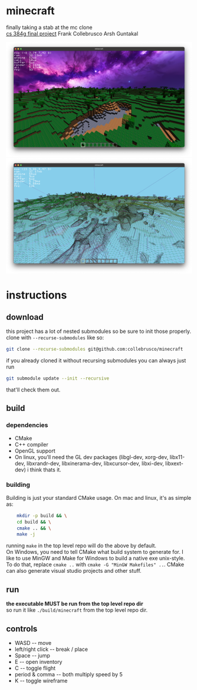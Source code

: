 # minecraft
finally taking a stab at the mc clone   
[cs 384g final project](https://www.cs.utexas.edu/~graphics/s25/cs354h/final/overview/)
Frank Collebrusco
Arsh Guntakal

![sc](ARTIFACTS/sc.png)
![scwf](ARTIFACTS/scwf.png)

# instructions 
## download
this project has a lot of nested submodules so be sure to init those properly.  
clone with `--recurse-submodules` like so:    
```bash
git clone --recurse-submodules git@github.com:collebrusco/minecraft
```
if you already cloned it without recursing submodules you can always just run
```bash
git submodule update --init --recursive
```
that'll check them out.
   
## build
### dependencies
- CMake
- C++ compiler
- OpenGL support
- On linux, you'll need the GL dev packages (libgl-dev, xorg-dev, libx11-dev, libxrandr-dev, libxinerama-dev, libxcursor-dev, libxi-dev, libxext-dev) i think thats it. 

### building
Building is just your standard CMake usage. On mac and linux, it's as simple as:
```bash
	mkdir -p build && \
	cd build && \
	cmake .. && \
	make -j
```
running `make` in the top level repo will do the above by default.    
On Windows, you need to tell CMake what build system to generate for. I like to use MinGW and Make for Windows to build a native exe unix-style. To do that, replace `cmake ..` with `cmake -G "MinGW Makefiles" ..`. CMake can also generate visual studio projects and other stuff.

## run
**the executable MUST be run from the top level repo dir**    
so run it like `./build/minecraft` from the top level repo dir.    

## controls
- WASD -- move
- left/right click -- break / place
- Space -- jump
- E -- open inventory
- C -- toggle flight
- period & comma -- both multiply speed by 5
- K -- toggle wireframe


